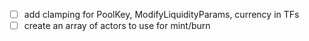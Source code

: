 - [ ] add clamping for PoolKey, ModifyLiquidityParams, currency in TFs
- [ ] create an array of actors to use for mint/burn